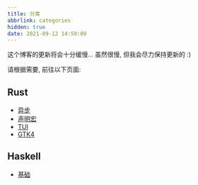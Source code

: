 ```yaml
---
title: 分类
abbrlink: categories
hidden: true
date: 2021-09-12 14:59:09
---
```

这个博客的更新将会十分缓慢...
虽然很慢, 但我会尽力保持更新的 :)

请根据需要, 前往以下页面:

## Rust
- [异步](/categories/rust-async)
- [声明宏](/categories/rust-decl-macro)
- [TUI](/categories/rust-tui)
- [GTK4](/categories/rust-gtk4)

## Haskell
- [基础](/categories/haskell-basic)